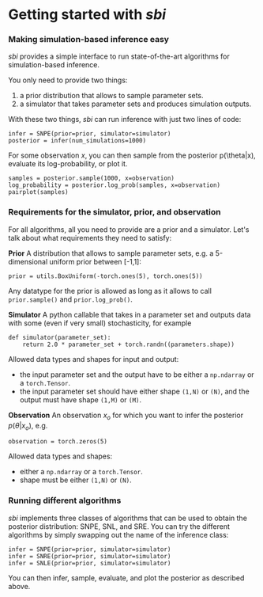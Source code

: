 # Getting started with *sbi*

### Making simulation-based inference easy

*sbi* provides a simple interface to run state-of-the-art algorithms for simulation-based inference.

You only need to provide two things:

1) a prior distribution that allows to sample parameter sets.
2) a simulator that takes parameter sets and produces simulation outputs.

With these two things, *sbi* can run inference with just two lines of code:

```
infer = SNPE(prior=prior, simulator=simulator)
posterior = infer(num_simulations=1000)
```

For some observation $x$, you can then sample from the posterior p(\theta|x), evaluate its log-probability, or plot it.

```
samples = posterior.sample(1000, x=observation)
log_probability = posterior.log_prob(samples, x=observation)
pairplot(samples)
```

### Requirements for the simulator, prior, and observation

For all algorithms, all you need to provide are a prior and a simulator. Let's talk about what requirements they need to satisfy:

**Prior**
A distribution that allows to sample parameter sets, e.g. a 5-dimensional uniform prior between [-1,1]: 
```
prior = utils.BoxUniform(-torch.ones(5), torch.ones(5))
```
Any datatype for the prior is allowed as long as it allows to call `prior.sample()` and `prior.log_prob()`.

**Simulator**
A python callable that takes in a parameter set and outputs data with some (even if very small) stochasticity, for example
```
def simulator(parameter_set):
    return 2.0 * parameter_set + torch.randn((parameters.shape))
```
Allowed data types and shapes for input and output:
- the input parameter set and the output have to be either a `np.ndarray` or a `torch.Tensor`. 
- the input parameter set should have either shape `(1,N)` or `(N)`, and the output must have shape `(1,M)` or `(M)`.


**Observation**
An observation $x_o$ for which you want to infer the posterior $p(\theta|x_o)$, e.g.
```
observation = torch.zeros(5)
```
Allowed data types and shapes:
- either a `np.ndarray` or a `torch.Tensor`.
- shape must be either `(1,N)` or `(N)`.

### Running different algorithms

*sbi* implements three classes of algorithms that can be used to obtain the posterior distribution: SNPE, SNL, and SRE. You can try the different algorithms by simply swapping out the name of the inference class:
```
infer = SNPE(prior=prior, simulator=simulator)
infer = SNRE(prior=prior, simulator=simulator)
infer = SNLE(prior=prior, simulator=simulator)
```
You can then infer, sample, evaluate, and plot the posterior as described above.
